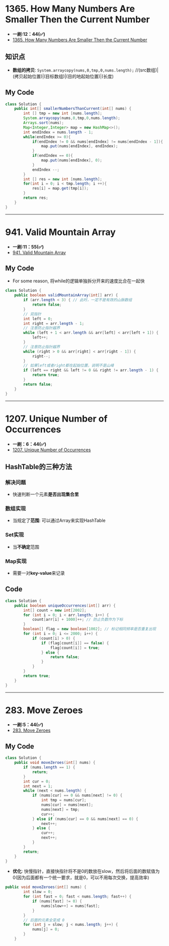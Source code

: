 # 1365. How Many Numbers Are Smaller Then the Current Number
* **一刷:12：44(✅)**
* [1365. How Many Numbers Are Smaller Then the Current Number](https://leetcode.com/problems/how-many-numbers-are-smaller-than-the-current-number/)

## 知识点
* **数组的拷贝**: `System.arraycopy(nums,0,tmp,0,nums.length);` //(src数组)|(拷贝起始位置)|(目标数组)|(目的地起始位置)|(长度)

## My Code
```java
class Solution {
    public int[] smallerNumbersThanCurrent(int[] nums) {
        int [] tmp = new int [nums.length];
        System.arraycopy(nums,0,tmp,0,nums.length);
        Arrays.sort(nums);
        Map<Integer,Integer> map = new HashMap<>();
        int endIndex = nums.length - 1;
        while(endIndex >= 0){
            if(endIndex != 0 && nums[endIndex] != nums[endIndex - 1]){
                map.put(nums[endIndex], endIndex);
            }
            if(endIndex == 0){
                map.put(nums[endIndex], 0);
            }
            endIndex --;
        }
        int [] res = new int [nums.length];
        for(int i = 0; i < tmp.length; i ++){
            res[i] = map.get(tmp[i]);
        }
        return res;
    }
}
```
***
# 941. Valid Mountain Array
* **一刷:11：55(✅)**
* [941. Valid Mountain Array](https://leetcode.com/problems/valid-mountain-array/)

## My Code
* For some reason, 将while的逻辑单独拆分开来的速度比合在一起快
```java
class Solution {
    public boolean validMountainArray(int[] arr) {
        if (arr.length < 3) { // 此时，一定不是有效的山脉数组
            return false;
        }
        // 双指针
        int left = 0;
        int right = arr.length - 1;
        // 注意防止指针越界
        while (left + 1 < arr.length && arr[left] < arr[left + 1]) {
            left++;
        }
        // 注意防止指针越界
        while (right > 0 && arr[right] < arr[right - 1]) {
            right--;
        }
        // 如果left或者right都在起始位置，说明不是山峰
        if (left == right && left != 0 && right != arr.length - 1) {
            return true;
        }
        return false;
    }
}
```
***
# 1207. Unique Number of Occurrences
* **一刷：6：44(✅)**
* [1207. Unique Number of Occurrences](https://leetcode.com/problems/unique-number-of-occurrences/)

## HashTable的三种方法
### 解决问题
* 快速判断一个元素**是否出现集合里**

### 数组实现
* 当规定了**范围**: 可以通过Array来实现HashTable

### Set实现
* 当**不确定**范围

### Map实现
* 需要一对**key-value**来记录

## Code
```java
class Solution {
    public boolean uniqueOccurrences(int[] arr) {
        int[] count = new int[2002];
        for (int i = 0; i < arr.length; i++) {
            count[arr[i] + 1000]++; // 防止负数作为下标
        }
        boolean[] flag = new boolean[1002]; // 标记相同频率是否重复出现
        for (int i = 0; i <= 2000; i++) {
            if (count[i] > 0) {
                if (flag[count[i]] == false) {
                    flag[count[i]] = true;
                } else {
                    return false;
                }
            }
        }
        return true;
    }
}
```
***
# 283. Move Zeroes
* **一刷:5：44(✅)**
* [283. Move Zeroes](https://leetcode.com/problems/move-zeroes/)

## My Code
```java
class Solution {
    public void moveZeroes(int[] nums) {
        if (nums.length == 1) {
            return;
        }
        int cur = 0;
        int next = 1;
        while (next < nums.length) {
            if (nums[cur] == 0 && nums[next] != 0) {
                int tmp = nums[cur];
                nums[cur] = nums[next];
                nums[next] = tmp;
                cur++;
            } else if (nums[cur] == 0 && nums[next] == 0) {
                next++;
            } else {
                cur++;
                next++;
            }
        }
        return;
    }
}
```
* **优化**: 快慢指针，直接快指针将不是0的数放在slow，然后将后面的数赋值为0(因为后面都有一个统一要求，就是0，可以不用每次交换，提高效率)
```java
public void moveZeroes(int[] nums) {
        int slow = 0;
        for (int fast = 0; fast < nums.length; fast++) {
            if (nums[fast] != 0) {
                nums[slow++] = nums[fast];
            }
        }
        // 后面的元素全变成 0
        for (int j = slow; j < nums.length; j++) {
            nums[j] = 0;
        }
    }
```
